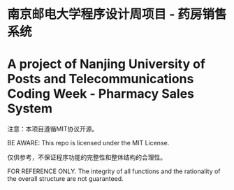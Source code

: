 # 南京邮电大学程序设计周项目 - 药房销售系统

# A project of Nanjing University of Posts and Telecommunications Coding Week - Pharmacy Sales System

注意：本项目遵循MIT协议开源。

BE AWARE: This repo is licensed under the MIT License.

仅供参考，不保证程序功能的完整性和整体结构的合理性。

FOR REFERENCE ONLY. The integrity of all functions and the rationality of the overall structure are not guaranteed.